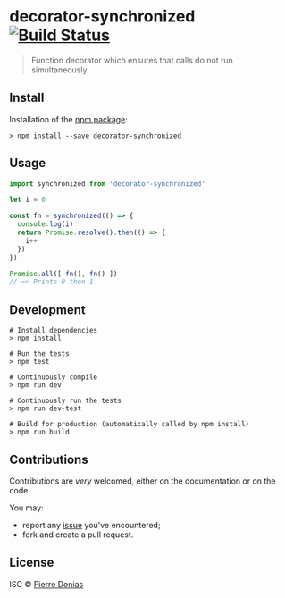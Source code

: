 # decorator-synchronized [![Build Status](https://travis-ci.org/JsCommunity/decorator-synchronized.png?branch=master)](https://travis-ci.org/JsCommunity/decorator-synchronized)

> Function decorator which ensures that calls do not run simultaneously.

## Install

Installation of the [npm package](https://npmjs.org/package/decorator-synchronized):

```
> npm install --save decorator-synchronized
```

## Usage

```js
import synchronized from 'decorator-synchronized'

let i = 0

const fn = synchronized(() => {
  console.log(i)
  return Promise.resolve().then(() => {
    i++
  })
})

Promise.all([ fn(), fn() ])
// => Prints 0 then 1
```

## Development

```
# Install dependencies
> npm install

# Run the tests
> npm test

# Continuously compile
> npm run dev

# Continuously run the tests
> npm run dev-test

# Build for production (automatically called by npm install)
> npm run build
```

## Contributions

Contributions are *very* welcomed, either on the documentation or on
the code.

You may:

- report any [issue](https://github.com/JsCommunity/decorator-synchronized/issues)
  you've encountered;
- fork and create a pull request.

## License

ISC © [Pierre Donias](https://github.com/pdonias)
